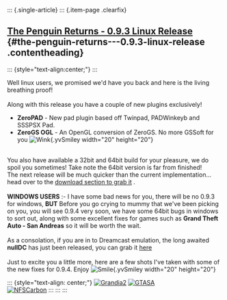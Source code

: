 ::: {.single-article}
::: {.item-page .clearfix}
## [The Penguin Returns - 0.9.3 Linux Release](/150-the-penguin-returns-0-9-3-linux-release.html) {#the-penguin-returns---0.9.3-linux-release .contentheading}

::: {style="text-align:center;"}
:::

Well linux users, we promised we\'d have you back and here is the living
breathing proof!\
\
Along with this release you have a couple of new plugins exclusively!

-   **ZeroPAD** - New pad plugin based off Twinpad, PADWinkeyb and
    SSSPSX Pad.
-   **ZeroGS OGL** - An OpenGL conversion of ZeroGS. No more GSSoft for
    you
    ![Wink](https://pcsx2.net/images/stories/frontend/smilies/wink.gif){.yvSmiley
    width="20" height="20"}

\
You also have available a 32bit and 64bit build for your pleasure, we do
spoil you sometimes! Take note the 64bit version is far from finished!\
The next release will be much quicker than the current
implementation\... head over to the [download section to grab
it](/download/viewcategory/31-pcsx2-v0-9-3.html) .\
\
**WINDOWS USERS** :- I have some bad news for you, there will be no
0.9.3 for windows, **BUT** Before you go crying to mummy that we\'ve
been picking on you, you will see 0.9.4 very soon, we have some 64bit
bugs in windows to sort out, along with some excellent fixes for games
such as **Grand Theft Auto - San Andreas** so it will be worth the
wait.\
\
As a consolation, if you are in to Dreamcast emulation, the long awaited
**nullDC** has just been released, you can grab it
[here](http://forums.ngemu.com/nulldc-forum/87533-nulldc-v1-0-0-public-beta-1-a.html)\
\
Just to excite you a little more, here are a few shots I\'ve taken with
some of the new fixes for 0.9.4. Enjoy
![Smile](https://pcsx2.net/images/stories/frontend/smilies/smile.gif){.yvSmiley
width="20" height="20"}

::: {style="text-align: center;"}
[![Grandia2](/images/stories/frontend/0.9.3/Grandia2t.jpg)](/images/stories/frontend/0.9.3/Grandia2.jpg)
[![GTASA](/images/stories/frontend/0.9.3/GTASAt.jpg)](/images/stories/frontend/0.9.3/GTASA.jpg)\
[![NFSCarbon](/images/stories/frontend/0.9.3/NFSCarbont.jpg)](/images/stories/frontend/0.9.3/NFSCarbon.jpg)
:::
:::
:::
